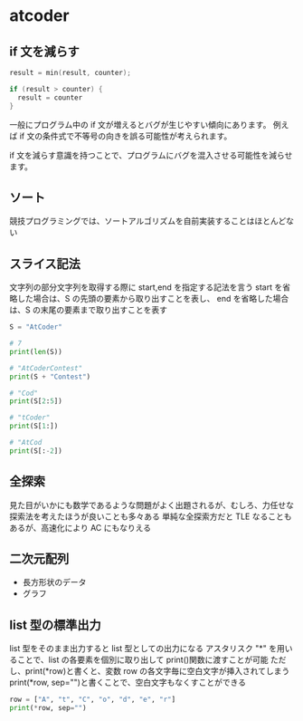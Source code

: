 # atcoder

## if 文を減らす

```cpp
result = min(result, counter);
```

```cpp
if (result > counter) {
  result = counter
}
```

一般にプログラム中の if 文が増えるとバグが生じやすい傾向にあります。
例えば if 文の条件式で不等号の向きを誤る可能性が考えられます。

if 文を減らす意識を持つことで、プログラムにバグを混入させる可能性を減らせます。

## ソート

競技プログラミングでは、ソートアルゴリズムを自前実装することはほとんどない

## スライス記法

文字列の部分文字列を取得する際に start,end を指定する記法を言う
start を省略した場合は、S の先頭の要素から取り出すことを表し、
end を省略した場合は、S の末尾の要素まで取り出すことを表す

```python
S = "AtCoder"

# 7
print(len(S))

# "AtCoderContest"
print(S + "Contest")

# "Cod"
print(S[2:5])

# "tCoder"
print(S[1:])

# "AtCod
print(S[:-2])
```

## 全探索

見た目がいかにも数学であるような問題がよく出題されるが、むしろ、力任せな探索法を考えたほうが良いことも多々ある
単純な全探索方だと TLE なることもあるが、高速化により AC にもなりえる

## 二次元配列

- 長方形状のデータ
- グラフ

## list 型の標準出力

list 型をそのまま出力すると list 型としての出力になる
アスタリスク "*" を用いることで、list の各要素を個別に取り出して print()関数に渡すことが可能
ただし、print(*row)と書くと、変数 row の各文字毎に空白文字が挿入されてしまう
print(\*row, sep="")と書くことで、空白文字もなくすことができる

```python
row = ["A", "t", "C", "o", "d", "e", "r"]
print(*row, sep="")
```
